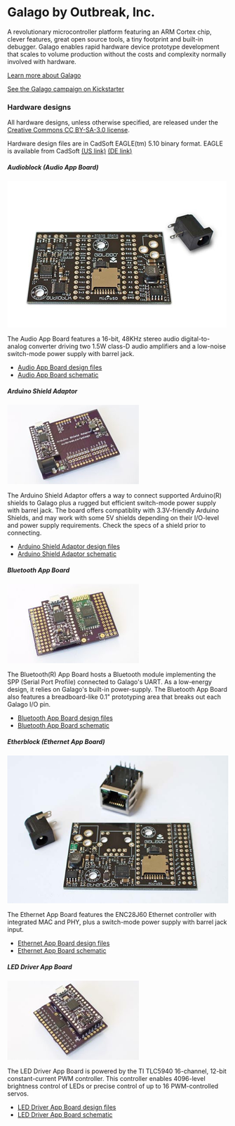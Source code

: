 # Galago by Outbreak, Inc.
A revolutionary microcontroller platform featuring an ARM Cortex chip, clever features, great open source tools, a tiny footprint and built-in debugger.  Galago enables rapid hardware device prototype development that scales to volume production without the costs and complexity normally involved with hardware.

[Learn more about Galago](http://outbreak.co/galago)

[See the Galago campaign on Kickstarter](http://www.kickstarter.com/projects/kuy/galago-make-things-better)

### Hardware designs
All hardware designs, unless otherwise specified, are released under the [Creative Commons CC BY-SA-3.0 license](http://creativecommons.org/licenses/by-sa/3.0 "Creative Commons Attribution-ShareAlike 3.0 Unported (CC BY-SA 3.0)").

Hardware design files are in CadSoft EAGLE(tm) 5.10 binary format.  EAGLE is available from CadSoft [(US link)](http://cadsoftusa.com) [(DE link)](http://cadsoft.de)

##### Audioblock (Audio App Board)
[![Photo of Audioblock App Board](https://github.com/OutbreakInc/Galago/blob/master/Hardware/AppBoards/AudioAppBoard/photos/AudioAppBoard-0BAC0606-small.jpg?raw=true)](https://github.com/OutbreakInc/Galago/blob/master/Hardware/AppBoards/AudioAppBoard/photos/AudioAppBoard-0BAC0606.jpg?raw=true)

The Audio App Board features a 16-bit, 48KHz stereo audio digital-to-analog converter driving two 1.5W class-D audio amplifiers and a low-noise switch-mode power supply with barrel jack.
+ [Audio App Board design files](https://github.com/OutbreakInc/Galago/tree/master/Hardware/AppBoards/AudioAppBoard/boards)
+ [Audio App Board schematic](https://github.com/OutbreakInc/Galago/blob/master/Hardware/AppBoards/AudioAppBoard/boards/AudioAppBoard-0BAC0603-schematics.pdf?raw=true)

##### Arduino Shield Adaptor
![Photo of Arduino Shield Adaptor prototype](https://github.com/OutbreakInc/Galago/blob/master/Hardware/AppBoards/ArduinoShieldAdaptor/photos/ArduinoShieldAdaptor-0BAC0801-2-small.jpg?raw=true)

The Arduino Shield Adaptor offers a way to connect supported Arduino(R) shields to Galago plus a rugged but efficient switch-mode power supply with barrel jack. The board offers compatiblity with 3.3V-friendly Arduino Shields, and may work with some 5V shields depending on their I/O-level and power supply requirements.  Check the specs of a shield prior to connecting.
+ [Arduino Shield Adaptor design files](https://github.com/OutbreakInc/Galago/tree/master/Hardware/AppBoards/ArduinoShieldAdaptor/boards)
+ [Arduino Shield Adaptor schematic](https://github.com/OutbreakInc/Galago/blob/master/Hardware/AppBoards/ArduinoShieldAdaptor/boards/ArduinoShieldAdaptor-0BAC0801-schematics.pdf?raw=true)

##### Bluetooth App Board
![Photo of Bluetooth App Board prototype](https://github.com/OutbreakInc/Galago/blob/master/Hardware/AppBoards/BluetoothAppBoard/photos/BluetoothBoard-0BAC0701-2-small.jpg?raw=true)

The Bluetooth(R) App Board hosts a Bluetooth module implementing the SPP (Serial Port Profile) connected to Galago's UART.  As a low-energy design, it relies on Galago's built-in power-supply. The Bluetooth App Board also features a breadboard-like 0.1" prototyping area that breaks out each Galago I/O pin.
+ [Bluetooth App Board design files](https://github.com/OutbreakInc/Galago/tree/master/Hardware/AppBoards/BluetoothAppBoard/boards)
+ [Bluetooth App Board schematic](https://github.com/OutbreakInc/Galago/blob/master/Hardware/AppBoards/BluetoothAppBoard/boards/BluetoothBoard-0BAC0702-schematics.pdf?raw=true)

##### Etherblock (Ethernet App Board)
[![Photo of Ethernet App Board](https://github.com/OutbreakInc/Galago/blob/master/Hardware/AppBoards/EthernetAppBoard/photos/EthernetAppBoard-0BAC0404-small.jpg?raw=true)](https://github.com/OutbreakInc/Galago/blob/master/Hardware/AppBoards/EthernetAppBoard/photos/EthernetAppBoard-0BAC0404.jpg?raw=true)

The Ethernet App Board features the ENC28J60 Ethernet controller with integrated MAC and PHY, plus a switch-mode power supply with barrel jack input.
+ [Ethernet App Board design files](https://github.com/OutbreakInc/Galago/tree/master/Hardware/AppBoards/EthernetAppBoard/boards)
+ [Ethernet App Board schematic](https://github.com/OutbreakInc/Galago/blob/master/Hardware/AppBoards/EthernetAppBoard/boards/EthernetAppBoard-0BAC0403-schematics.pdf?raw=true)

##### LED Driver App Board
![Photo of LED Driver App Board prototype](https://github.com/OutbreakInc/Galago/blob/master/Hardware/AppBoards/LEDAppBoard/photos/LEDAppBoard-0BAC0303-2-small.jpg?raw=true)

The LED Driver App Board is powered by the TI TLC5940 16-channel, 12-bit constant-current PWM controller.  This controller enables 4096-level brightness control of LEDs or precise control of up to 16 PWM-controlled servos.
+ [LED Driver App Board design files](https://github.com/OutbreakInc/Galago/tree/master/Hardware/AppBoards/LEDAppBoard/boards)
+ [LED Driver App Board schematic](https://github.com/OutbreakInc/Galago/blob/master/Hardware/AppBoards/LEDAppBoard/boards/LEDAppBoard-0BAC0304-schematics.pdf?raw=true)
